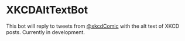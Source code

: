 # XKCDAltTextBot

This bot will reply to tweets from [@xkcdComic](https://twitter.com/xkcdComic) with the alt text of XKCD posts. Currently in development.
